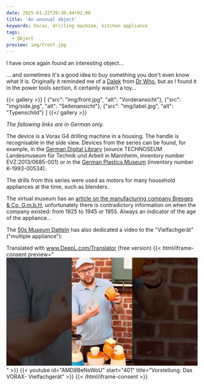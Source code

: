 ```yaml
---
date: 2025-01-22T20:30:44+02:00
title: 'An unusual object'
keywords: Vorax, drilling machine, kitchen appliance
tags:
  - Object
preview: img/front.jpg
---
```


I have once again found an interesting object...

<!--more-->

... and sometimes it's a good idea to buy something you don't even know what it is. Originally it reminded me of a [Dalek](https://en.wikipedia.org/wiki/Dalek) from [Dr Who](https://en.wikipedia.org/wiki/Doctor_Who), but as I found it in the power tools section, it certainly wasn't a toy...

{{< gallery >}}
[
  {"src": "img/front.jpg", "alt": "Vorderansicht"},
  {"src": "img/side.jpg", "alt": "Seitenansicht"},
  {"src": "img/label.jpg", "alt": "Typenschild"}
]
{{</ gallery >}}

*The following links are in German only.*

The device is a Vorax G4 drilling machine in a housing. The handle is recognisable in the side view. Devices from the series can be found, for example, in the [German Digital Library](https://www.deutsche-digitale-bibliothek.de/item/FGPLDSHCDBDEQLSLSC5PGIVCWP4SVZKD) (source TECHNOSEUM Landesmuseum für Technik und Arbeit in Mannheim, inventory number EVZ:2013/0685-001) or in the [German Plastics Museum](https://www.deutsches-kunststoff-museum.de/sammlung/virtuelles-museum/k-1993-00534/) (inventory number K-1993-00534).

The drills from this series were used as motors for many household appliances at the time, such as blenders.

The virtual museum has an [article on the manufacturing company Bresges & Co. G.m.b.H](https://www.virtuelles-museum.com/zeit/als-ein-vorax-nach-erkelenz-kam/), unfortunately there is contradictory information on when the company existed: from 1925 to 1945 or 1955. Always an indicator of the age of the appliance...

The [50s Museum Datteln](https://50erjahremuseumdatteln.de/) has also dedicated a video to the "Vielfachgerät" ("multiple appliance"):

Translated with www.DeepL.com/Translator (free version)
{{< html/iframe-consent preview="<img class='video-preview' src='video-preview.jpg' alt='Vorschau'>" >}}
    {{< youtube id="AMD8BeNsWoU" start="401" title="Vorstellung: Das VORAX- Vielfachgerät" >}}
{{< /html/iframe-consent >}}
